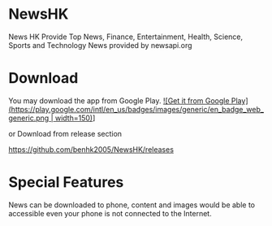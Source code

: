 # NewsHK

News HK Provide Top News, Finance, Entertainment, Health, Science, Sports and Technology News provided by newsapi.org

# Download

You may download the app from Google Play.
[![Get it from Google Play](https://play.google.com/intl/en_us/badges/images/generic/en_badge_web_generic.png | width=150)](https://play.google.com/store/apps/details?id=com.benleungcreative.newshk)]

or Download from release section

https://github.com/benhk2005/NewsHK/releases

# Special Features
News can be downloaded to phone, content and images would be able to accessible even your phone is not connected to the Internet.


